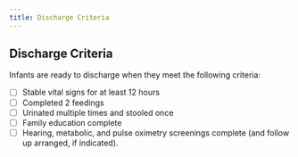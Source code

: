 ```yaml
---
title: Discharge Criteria
---
```


## Discharge Criteria

Infants are ready to discharge when they meet the following criteria:

- [ ] Stable vital signs for at least 12 hours
- [ ] Completed 2 feedings
- [ ] Urinated multiple times and stooled once
- [ ] Family education complete
- [ ] Hearing, metabolic, and pulse oximetry screenings complete (and follow up arranged, if indicated).
